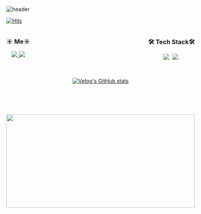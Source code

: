 ![header](https://capsule-render.vercel.app/api?type=Waving&color=gradient&height=200&section=header&text=Hi👋%20,I'm%20SeokMin&fontSize=70)

[![Hits](https://hits.seeyoufarm.com/api/count/incr/badge.svg?url=https%3A%2F%2Fgithub.com%2FSungSeokMin&count_bg=%2379C83D&title_bg=%23555555&icon=&icon_color=%23E7E7E7&title=hits&edge_flat=false)](https://hits.seeyoufarm.com)

<div style="width: 100%, height: 100%; display: flex; flex-direction: column">


<div style="width: 100%; display: flex; justify-content: space-between">
  <div>
    <h3 align='center'>☀️ Me☀️</h3> 
      <p align="center"> 
     <a href="https://velog.io/@jkl1545">
        <img src="http://img.shields.io/badge/-Velog-green?style=flat&logo=Blogger&logoColor=white" />
      </a>
       <a href="https://instagram.com/sungstonemin">
        <img src="http://img.shields.io/badge/-Instagram-white?style=flat&logo=Instagram&link=https://instagram.com/sungstonemin" />
      </a>
      </P>
  </div>
  
  <br>
  <br>
  
  <div>
    <h3 align='center'>🛠 Tech Stack🛠</h3> 
    <p align="center">
      <img src="https://img.shields.io/badge/-JavaScript-F7DF1E?style=flat-square&logo=JavaScript&logoColor=white" />&nbsp
      <img src="https://img.shields.io/badge/-React-61DAFB?style=flat-square&logo=React&logoColor=white" />&nbsp
    </P>
  </div>
</div>

  <br>

<div align="center" style="text-align:center">
  
[![Velog's GitHub stats](https://velog-readme-stats.vercel.app/api?name=jkl1545&slug=React-Query&color=dark)](https://velog.io/@jkl1545/React-Query)
  
</div>

  <br>

<div style="width: 100%; margin-top: 50px;">
  <img src="https://github-readme-stats.vercel.app/api?username=SungSeokMin&theme=dracula&show_icons=true" style="width: 100%; height: 250px" />
</div>
</div>
</div>
